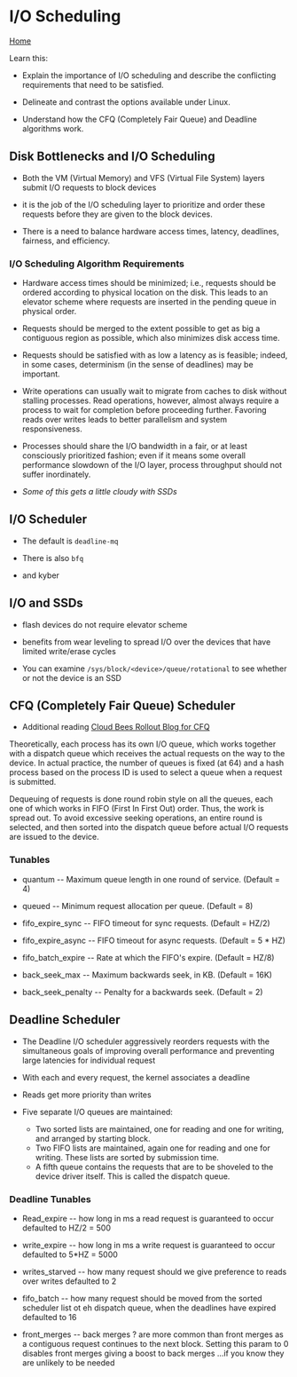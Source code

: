 # I/O Scheduling

[Home](/README.md)

Learn this:

* Explain the importance of I/O scheduling and describe the conflicting requirements that need to be satisfied.

* Delineate and contrast the options available under Linux.

* Understand how the CFQ (Completely Fair Queue) and Deadline algorithms work.

## Disk Bottlenecks and I/O Scheduling 

* Both the VM (Virtual Memory) and VFS (Virtual File System) layers submit I/O requests to block devices

* it is the job of the I/O scheduling layer to prioritize and order these requests before they are given to the block devices. 

* There is a need to balance hardware access times, latency, deadlines, fairness, and efficiency.

### I/O Scheduling Algorithm Requirements

* Hardware access times should be minimized; i.e., requests should be ordered according to physical location on the disk. This leads to an elevator scheme where requests are inserted in the pending queue in physical order.

* Requests should be merged to the extent possible to get as big a contiguous region as possible, which also minimizes disk access time.

* Requests should be satisfied with as low a latency as is feasible; indeed, in some cases, determinism (in the sense of deadlines) may be important.

* Write operations can usually wait to migrate from caches to disk without stalling processes. Read operations, however, almost always require a process to wait for completion before proceeding further. 
Favoring reads over writes leads to better parallelism and system responsiveness.

* Processes should share the I/O bandwidth in a fair, or at least consciously prioritized fashion; even if it means some overall performance slowdown of the I/O layer, process throughput should not suffer inordinately.

* *Some of this gets a little cloudy with SSDs*


## I/O Scheduler

* The default is `deadline-mq`

* There is also `bfq`

* and kyber

## I/O and SSDs

* flash devices do not require elevator scheme

* benefits from wear leveling to spread I/O over the devices that have limited write/erase cycles

* You can examine `/sys/block/<device>/queue/rotational` to see whether or not the device is an SSD

## CFQ (Completely Fair Queue) Scheduler

* Additional reading [Cloud Bees Rollout Blog for CFQ](https://rollout.io/blog/linux-io-scheduler-tuning/)

Theoretically, each process has its own I/O queue, which works together with a dispatch queue which receives the actual requests on the way to the device. In actual practice, the number of queues is fixed (at 64) and a hash process based on the process ID is used to select a queue when a request is submitted. 

Dequeuing of requests is done round robin style on all the queues, each one of which works in FIFO (First In First Out) order. Thus, the work is spread out. To avoid excessive seeking operations, an entire round is selected, and then sorted into the dispatch queue before actual I/O requests are issued to the device.

### Tunables

* quantum -- Maximum queue length in one round of service. (Default = 4)

* queued -- Minimum request allocation per queue. (Default = 8)

* fifo_expire_sync -- FIFO timeout for sync requests. (Default = HZ/2)

* fifo_expire_async -- FIFO timeout for async requests. (Default = 5 * HZ)

* fifo_batch_expire -- Rate at which the FIFO's expire. (Default = HZ/8)

* back_seek_max -- Maximum backwards seek, in KB. (Default = 16K)

* back_seek_penalty -- Penalty for a backwards seek. (Default = 2)


## Deadline Scheduler

* The Deadline I/O scheduler aggressively reorders requests with the simultaneous goals of improving overall performance and preventing large latencies for individual request

* With each and every request, the kernel associates a deadline

* Reads get more priority than writes

* Five separate I/O queues are maintained:
  * Two sorted lists are maintained, one for reading and one for writing, and arranged by starting block.​
  * Two FIFO lists are maintained, again one for reading and one for writing. These lists are sorted by submission time.​
  * A fifth queue contains the requests that are to be shoveled to the device driver itself. This is called the dispatch queue.

### Deadline Tunables

* Read_expire -- how long in ms a read request is guaranteed to occur defaulted to HZ/2 = 500

* write_expire --  how long in ms a write request is guaranteed to occur defaulted to 5*HZ = 5000

* writes_starved -- how many request should we give preference to reads over writes defaulted to 2

* fifo_batch --  how many request should be moved from the sorted scheduler list ot eh dispatch queue, when the deadlines have expired defaulted to 16

* front_merges -- back merges ? are more common than front merges as a contiguous request continues to the next block.  Setting this param to 0 disables front merges giving a boost to back merges ...if you know they are unlikely to be needed